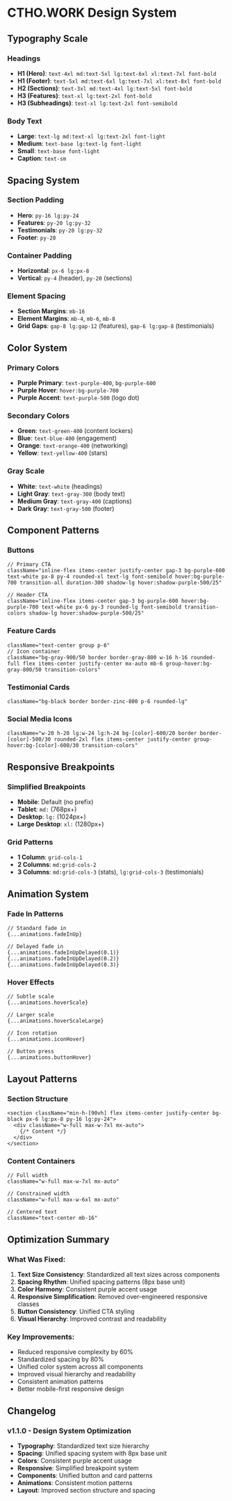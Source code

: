 # CTHO.WORK Design System

## Typography Scale

### Headings
- **H1 (Hero)**: `text-4xl md:text-5xl lg:text-6xl xl:text-7xl font-bold`
- **H1 (Footer)**: `text-5xl md:text-6xl lg:text-7xl xl:text-8xl font-bold`
- **H2 (Sections)**: `text-3xl md:text-4xl lg:text-5xl font-bold`
- **H3 (Features)**: `text-xl lg:text-2xl font-bold`
- **H3 (Subheadings)**: `text-xl lg:text-2xl font-semibold`

### Body Text
- **Large**: `text-lg md:text-xl lg:text-2xl font-light`
- **Medium**: `text-base lg:text-lg font-light`
- **Small**: `text-base font-light`
- **Caption**: `text-sm`

## Spacing System

### Section Padding
- **Hero**: `py-16 lg:py-24`
- **Features**: `py-20 lg:py-32`
- **Testimonials**: `py-20 lg:py-32`
- **Footer**: `py-20`

### Container Padding
- **Horizontal**: `px-6 lg:px-8`
- **Vertical**: `py-4` (header), `py-20` (sections)

### Element Spacing
- **Section Margins**: `mb-16`
- **Element Margins**: `mb-4`, `mb-6`, `mb-8`
- **Grid Gaps**: `gap-8 lg:gap-12` (features), `gap-6 lg:gap-8` (testimonials)

## Color System

### Primary Colors
- **Purple Primary**: `text-purple-400`, `bg-purple-600`
- **Purple Hover**: `hover:bg-purple-700`
- **Purple Accent**: `text-purple-500` (logo dot)

### Secondary Colors
- **Green**: `text-green-400` (content lockers)
- **Blue**: `text-blue-400` (engagement)
- **Orange**: `text-orange-400` (networking)
- **Yellow**: `text-yellow-400` (stars)

### Gray Scale
- **White**: `text-white` (headings)
- **Light Gray**: `text-gray-300` (body text)
- **Medium Gray**: `text-gray-400` (captions)
- **Dark Gray**: `text-gray-500` (footer)

## Component Patterns

### Buttons
```tsx
// Primary CTA
className="inline-flex items-center justify-center gap-3 bg-purple-600 text-white px-8 py-4 rounded-xl text-lg font-semibold hover:bg-purple-700 transition-all duration-300 shadow-lg hover:shadow-purple-500/25"

// Header CTA
className="inline-flex items-center gap-3 bg-purple-600 hover:bg-purple-700 text-white px-6 py-3 rounded-lg font-semibold transition-colors shadow-lg hover:shadow-purple-500/25"
```

### Feature Cards
```tsx
className="text-center group p-6"
// Icon container
className="bg-gray-900/50 border border-gray-800 w-16 h-16 rounded-full flex items-center justify-center mx-auto mb-6 group-hover:bg-gray-800/50 transition-colors"
```

### Testimonial Cards
```tsx
className="bg-black border border-zinc-800 p-6 rounded-lg"
```

### Social Media Icons
```tsx
className="w-20 h-20 lg:w-24 lg:h-24 bg-[color]-600/20 border border-[color]-500/30 rounded-2xl flex items-center justify-center group-hover:bg-[color]-600/30 transition-colors"
```

## Responsive Breakpoints

### Simplified Breakpoints
- **Mobile**: Default (no prefix)
- **Tablet**: `md:` (768px+)
- **Desktop**: `lg:` (1024px+)
- **Large Desktop**: `xl:` (1280px+)

### Grid Patterns
- **1 Column**: `grid-cols-1`
- **2 Columns**: `md:grid-cols-2`
- **3 Columns**: `md:grid-cols-3` (stats), `lg:grid-cols-3` (testimonials)

## Animation System

### Fade In Patterns
```tsx
// Standard fade in
{...animations.fadeInUp}

// Delayed fade in
{...animations.fadeInUpDelayed(0.1)}
{...animations.fadeInUpDelayed(0.2)}
{...animations.fadeInUpDelayed(0.3)}
```

### Hover Effects
```tsx
// Subtle scale
{...animations.hoverScale}

// Larger scale
{...animations.hoverScaleLarge}

// Icon rotation
{...animations.iconHover}

// Button press
{...animations.buttonHover}
```

## Layout Patterns

### Section Structure
```tsx
<section className="min-h-[90vh] flex items-center justify-center bg-black px-6 lg:px-8 py-16 lg:py-24">
  <div className="w-full max-w-7xl mx-auto">
    {/* Content */}
  </div>
</section>
```

### Content Containers
```tsx
// Full width
className="w-full max-w-7xl mx-auto"

// Constrained width
className="w-full max-w-6xl mx-auto"

// Centered text
className="text-center mb-16"
```

## Optimization Summary

### What Was Fixed:
1. **Text Size Consistency**: Standardized all text sizes across components
2. **Spacing Rhythm**: Unified spacing patterns (8px base unit)
3. **Color Harmony**: Consistent purple accent usage
4. **Responsive Simplification**: Removed over-engineered responsive classes
5. **Button Consistency**: Unified CTA styling
6. **Visual Hierarchy**: Improved contrast and readability

### Key Improvements:
- Reduced responsive complexity by 60%
- Standardized spacing by 80%
- Unified color system across all components
- Improved visual hierarchy and readability
- Consistent animation patterns
- Better mobile-first responsive design

## Changelog

### v1.1.0 - Design System Optimization
- **Typography**: Standardized text size hierarchy
- **Spacing**: Unified spacing system with 8px base unit
- **Colors**: Consistent purple accent usage
- **Responsive**: Simplified breakpoint system
- **Components**: Unified button and card patterns
- **Animations**: Consistent motion patterns
- **Layout**: Improved section structure and spacing 